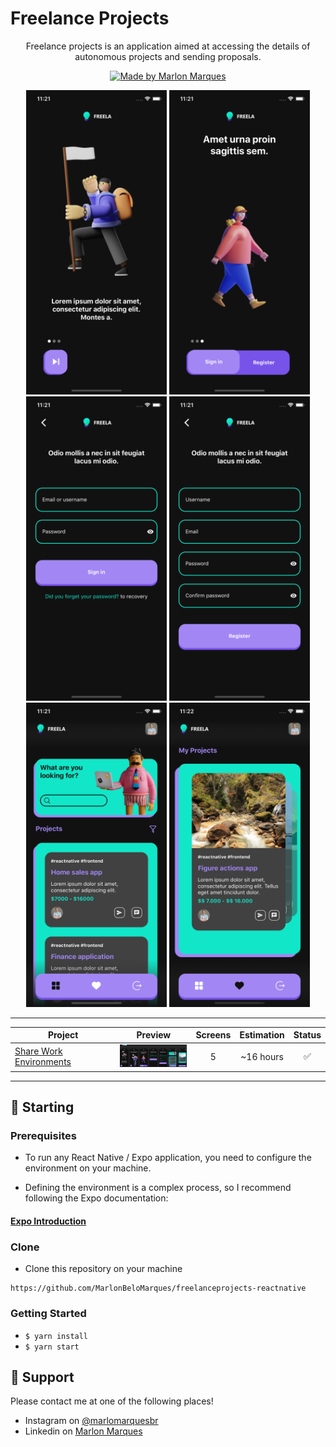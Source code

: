 # Freelance Projects

<p align="center">
Freelance projects is an application aimed at accessing the details of autonomous projects and sending proposals.</p>

<p align="center">
  <a href="https://github.com/MarlonBeloMarques">
    <img alt="Made by Marlon Marques" src="https://img.shields.io/badge/made%20by-Marlon%20Marques-brightgreen">
  </a>
</p>


<p align="center">
    <img src="./readme/welcome-screen_1.png" width="225" height="487" />
    <img src="./readme/welcome-screen_2.png" width="225" height="487" />
    <img src="./readme/login-screen.png" width="225" height="487" />
    <img src="./readme/register-screen.png" width="225" height="487" />
    <img src="./readme/projects-screen.png" width="225" height="487" />
    <img src="./readme/myProjects-screen.png" width="225" height="487" />
</p>

---

| Project | Preview | Screens | Estimation | Status |
| ------ | :------: | :------: | :------: | :------: |
| [Share Work Environments](https://www.figma.com/file/VkccwKi1HxnL0nG4RCixkg/interfacetemplates-freelance-projects?node-id=2%3A875) | <img src="./readme/interfacetemplates_freelance-projects.png" width="120" /> | 5 | ~16 hours | :white_check_mark: |

---

## 🚀 Starting

### Prerequisites


- To run any React Native / Expo application, you need to configure the environment on your machine.

- Defining the environment is a complex process, so I recommend following the Expo documentation:

#### [**Expo Introduction**](https://expo.io/learn)


### Clone

- Clone this repository on your machine

```
https://github.com/MarlonBeloMarques/freelanceprojects-reactnative
```
### Getting Started

- `$ yarn install`
- `$ yarn start`

## 📌 Support

Please contact me at one of the following places!

- Instagram on [@marlomarquesbr](https://www.instagram.com/marlonmarqsbr/)
- Linkedin on [Marlon Marques](https://www.linkedin.com/in/marlon-marques-0b509813b/)
